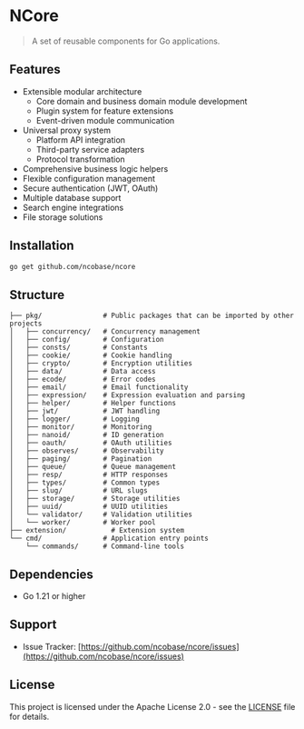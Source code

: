 # NCore

> A set of reusable components for Go applications.

## Features

- Extensible modular architecture
  - Core domain and business domain module development
  - Plugin system for feature extensions
  - Event-driven module communication
- Universal proxy system
  - Platform API integration
  - Third-party service adapters
  - Protocol transformation
- Comprehensive business logic helpers
- Flexible configuration management
- Secure authentication (JWT, OAuth)
- Multiple database support
- Search engine integrations
- File storage solutions

## Installation

```bash
go get github.com/ncobase/ncore
```

## Structure

```plaintext
├── pkg/               # Public packages that can be imported by other projects
│   ├── concurrency/   # Concurrency management
│   ├── config/        # Configuration
│   ├── consts/        # Constants
│   ├── cookie/        # Cookie handling
│   ├── crypto/        # Encryption utilities
│   ├── data/          # Data access
│   ├── ecode/         # Error codes
│   ├── email/         # Email functionality
│   ├── expression/    # Expression evaluation and parsing
│   ├── helper/        # Helper functions
│   ├── jwt/           # JWT handling
│   ├── logger/        # Logging
│   ├── monitor/       # Monitoring
│   ├── nanoid/        # ID generation
│   ├── oauth/         # OAuth utilities
│   ├── observes/      # Observability
│   ├── paging/        # Pagination
│   ├── queue/         # Queue management
│   ├── resp/          # HTTP responses
│   ├── types/         # Common types
│   ├── slug/          # URL slugs
│   ├── storage/       # Storage utilities
│   ├── uuid/          # UUID utilities
│   └── validator/     # Validation utilities
│   └── worker/        # Worker pool
├── extension/           # Extension system
└── cmd/               # Application entry points
    └── commands/      # Command-line tools
```

## Dependencies

- Go 1.21 or higher

## Support

- Issue Tracker: [https://github.com/ncobase/ncore/issues](https://github.com/ncobase/ncore/issues)

## License

This project is licensed under the Apache License 2.0 - see the [LICENSE](LICENSE) file for details.
